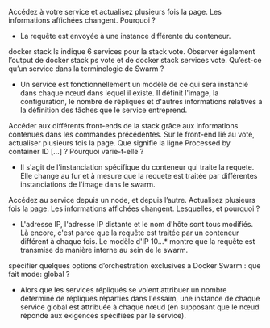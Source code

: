 Accédez à votre service et actualisez plusieurs fois la page. Les informations affichées changent. Pourquoi ?
- La requête est envoyée à une instance différente du conteneur.

docker stack ls indique 6 services pour la stack vote. Observer également l’output de docker stack ps vote et de docker stack services vote. Qu’est-ce qu’un service dans la terminologie de Swarm ?
- Un service est fonctionnellement un modèle de ce qui sera instancié dans chaque nœud dans lequel il existe. Il définit l'image, la configuration, le nombre de répliques et d'autres informations relatives à la définition des tâches que le service entreprend.

Accéder aux différents front-ends de la stack grâce aux informations contenues dans les commandes précédentes. Sur le front-end lié au vote, actualiser plusieurs fois la page. Que signifie la ligne Processed by container ID […] ? Pourquoi varie-t-elle ?
- Il s'agit de l'instanciation spécifique du conteneur qui traite la requete. Elle change au fur et à mesure que la requete est traitée par différentes instanciations de l'image dans le swarm.

Accédez au service depuis un node, et depuis l’autre. Actualisez plusieurs fois la page. Les informations affichées changent. Lesquelles, et pourquoi ?
- L'adresse IP, l'adresse IP distante et le nom d'hôte sont tous modifiés. Là encore, c'est parce que la requête est traitée par un conteneur différent à chaque fois. Le modèle d'IP 10.*.*.* montre que la requête est transmise de manière interne au sein de le swarm.

spécifier quelques options d’orchestration exclusives à Docker Swarm : que fait mode: global ?
- Alors que les services répliqués se voient attribuer un nombre déterminé de répliques réparties dans l'essaim, une instance de chaque service global est attribuée à chaque nœud (en supposant que le nœud réponde aux exigences spécifiées par le service).